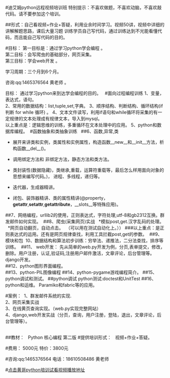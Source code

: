 #迪艾姆python远程视频培训班
特别提示：不喜欢做题，不喜欢动脑，不喜欢敲代码。请不要参加这个培训。

##形式：自己看视频+作业+答疑，利用业余时间学习。视频50讲，视频中详细的讲解解题思路，课后大量习题
训练学员自己写代码，通过训练达到不光能看懂代码，而且能自己写代码的目的。

#目标：
第一目标是：通过学习python学会编程 。  
第二目标：会写爬虫的基础部分，网页采集。  
第三目标：学会web开发  。

学习周期：三个月到6个月。


咨询:qq:1465376564 黄老师  。

目标： 通过学习python来到达学会编程的目的。   
#面向过程编程训练
1、变量，表达式，语句。  
2、常用的数据结构：list,tuple,set,字典。 
3、顺序结构、判断结构、循环结构(if判断 for while 循环) 。 
4、文本文件读写，利用if语句和while循环将采集的有一定规律的文本处理成有规律文本，导入到mysql。  
以上重点是：逻辑思维的训练，多重循环在文本处理中的应用。
5、python和数据库编程。 
#函数抽象和类抽象训练    
##6、函数,异常,类  
* 展开来讲类和实例，类属性和实例属性，构造函数__new__和__init__方法，析构函数__del__()。
* 调用绑定方法和 非绑定方法，静态方法和类方法。 

* 类封装性(数据隐藏)，类继承,重载，运算符重载等，最后怎么样用面向对象的思想来编写代码。)，
进程、多线程，递归等。

* 迭代器，生成器精讲。

* 闭包、装饰器精讲、类的属性精讲(@property，__getattr__,__setattr__,__getattribute__，__slots__等特殊应用)。

##7、网络编程，urllib2的使用，正则表达式，字符处理,utf-8和gb2312互换。群发邮件如何实现。 
##8、爬虫(采集网页)实战   
*模拟post,get.汉字乱码的处理。   
*网页自动翻页，自动点击。   （可以用在测试自动化上。））
###以上重点：是正则表达式的运用。还有是网页规律查找，利用工具拦截post,get的参数。 
##9、模块和包 
10、数据结构和算法初步训练：穷举法、递推法，二分法查找，排序等训练。 
##11、 web开发：
先从简单的web.py开发为例，分页,表单提交，修改，删除。用户注册，认证,验证码,注册用户邮件激活，文章评论，后台管理等。 
django开发。  
##12、python图形界面编程。  
##13、python-PIL图像编程
##14、python-pygame游戏编程简介。
##15、python调试和测试。
##python调试
python测试:doctest和UnitTest
##16、python和运维。
Paramiko和fabric等的应用。

#案例： 
1、群发邮件系统的实现.  
2、网页采集实战    
3、在线黄页查询实现。（web.py实现完整网站）    
4、django,web开发实战（分页，查询，用户注册，登陆，退出，文章评论，后台管理等）。  
 

##教材：  
Python 核心编程 第二版
#提供培训形式：    视频+作业+答疑。  
 


#费用：  5000元  特价：3800元
  
#咨询:qq:1465376564 电话：18610508486 黄老师 

#[点击黄哥python培训试看视频播放地址](https://github.com/pythonpeixun/article/blob/master/python_shiping.md)